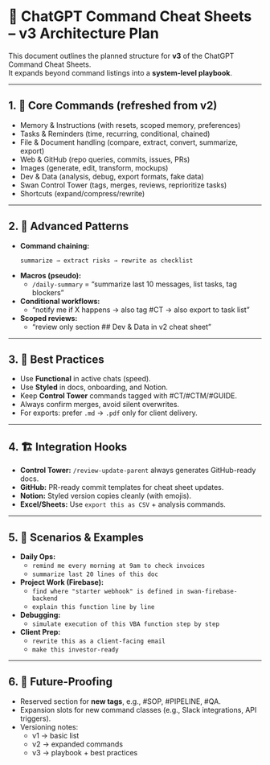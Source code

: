 # 📖 ChatGPT Command Cheat Sheets – v3 Architecture Plan

This document outlines the planned structure for **v3** of the ChatGPT Command Cheat Sheets.  
It expands beyond command listings into a **system-level playbook**.

---

## 1. 📌 Core Commands (refreshed from v2)
- Memory & Instructions (with resets, scoped memory, preferences)  
- Tasks & Reminders (time, recurring, conditional, chained)  
- File & Document handling (compare, extract, convert, summarize, export)  
- Web & GitHub (repo queries, commits, issues, PRs)  
- Images (generate, edit, transform, mockups)  
- Dev & Data (analysis, debug, export formats, fake data)  
- Swan Control Tower (tags, merges, reviews, reprioritize tasks)  
- Shortcuts (expand/compress/rewrite)  

---

## 2. 🔄 Advanced Patterns
- **Command chaining:**  
  ```
  summarize → extract risks → rewrite as checklist
  ```
- **Macros (pseudo):**  
  - `/daily-summary` = “summarize last 10 messages, list tasks, tag blockers”  
- **Conditional workflows:**  
  - “notify me if X happens → also tag #CT → also export to task list”  
- **Scoped reviews:**  
  - “review only section ## Dev & Data in v2 cheat sheet”  

---

## 3. 📖 Best Practices
- Use **Functional** in active chats (speed).  
- Use **Styled** in docs, onboarding, and Notion.  
- Keep **Control Tower** commands tagged with #CT/#CTM/#GUIDE.  
- Always confirm merges, avoid silent overwrites.  
- For exports: prefer `.md` → `.pdf` only for client delivery.  

---

## 4. 🏗️ Integration Hooks
- **Control Tower:** `/review-update-parent` always generates GitHub-ready docs.  
- **GitHub:** PR-ready commit templates for cheat sheet updates.  
- **Notion:** Styled version copies cleanly (with emojis).  
- **Excel/Sheets:** Use `export this as CSV` + analysis commands.  

---

## 5. 🎯 Scenarios & Examples
- **Daily Ops:**  
  - `remind me every morning at 9am to check invoices`  
  - `summarize last 20 lines of this doc`  
- **Project Work (Firebase):**  
  - `find where "starter webhook" is defined in swan-firebase-backend`  
  - `explain this function line by line`  
- **Debugging:**  
  - `simulate execution of this VBA function step by step`  
- **Client Prep:**  
  - `rewrite this as a client-facing email`  
  - `make this investor-ready`  

---

## 6. 🔮 Future-Proofing
- Reserved section for **new tags**, e.g., #SOP, #PIPELINE, #QA.  
- Expansion slots for new command classes (e.g., Slack integrations, API triggers).  
- Versioning notes:  
  - v1 → basic list  
  - v2 → expanded commands  
  - v3 → playbook + best practices  

